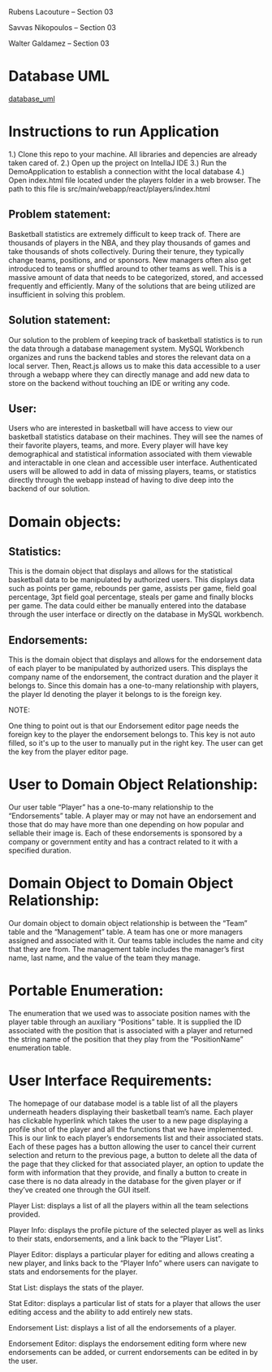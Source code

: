 Rubens Lacouture – Section 03 

Savvas Nikopoulos – Section 03 

Walter Galdamez – Section 03 

# Database UML
[database_uml](db_design_final_project_UML.pdf)

# Instructions to run Application
1.) Clone this repo to your machine. All libraries and depencies are already taken cared of.
2.) Open up the project on IntellaJ IDE 
3.) Run the DemoApplication to establish a connection witht the local database
4.) Open index.html file located under the players folder in a web browser. The path to this file is src/main/webapp/react/players/index.html
 

## Problem statement: 

Basketball statistics are extremely difficult to keep track of. There are thousands of players in the NBA, and they play thousands of games and take thousands of shots collectively. During their tenure, they typically change teams, positions, and or sponsors. New managers often also get introduced to teams or shuffled around to other teams as well. This is a massive amount of data that needs to be categorized, stored, and accessed frequently and efficiently. Many of the solutions that are being utilized are insufficient in solving this problem. 

 

## Solution statement: 

Our solution to the problem of keeping track of basketball statistics is to run the data through a database management system. MySQL Workbench organizes and runs the backend tables and stores the relevant data on a local server. Then, React.js allows us to make this data accessible to a user through a webapp where they can directly manage and add new data to store on the backend without touching an IDE or writing any code. 

 

## User: 

Users who are interested in basketball will have access to view our basketball statistics database on their machines. They will see the names of their favorite players, teams, and more. Every player will have key demographical and statistical information associated with them viewable and interactable in one clean and accessible user interface. Authenticated users will be allowed to add in data of missing players, teams, or statistics directly through the webapp instead of having to dive deep into the backend of our solution.  

 

 

 

 

# Domain objects: 

 

## Statistics: 

This is the domain object that displays and allows for the statistical basketball data to be manipulated by authorized users. This displays data such as points per game, rebounds per game, assists per game, field goal percentage, 3pt field goal percentage, steals per game and finally blocks per game. The data could either be manually entered into the database through the user interface or directly on the database in MySQL workbench.  

 

## Endorsements:  

This is the domain object that displays and allows for the endorsement data of each player to be manipulated by authorized users. This displays the company name of the endorsement, the contract duration and the player it belongs to. Since this domain has a one-to-many relationship with players, the player Id denoting the player it belongs to is the foreign key. 

NOTE: 

One thing to point out is that our Endorsement editor page needs the foreign key to the player the endorsement belongs to. This key is not auto filled, so it's up to the user to manually put in the right key. The user can get the key from the player editor page. 

 

# User to Domain Object Relationship: 

Our user table “Player” has a one-to-many relationship to the “Endorsements” table. A player may or may not have an endorsement and those that do may have more than one depending on how popular and sellable their image is. Each of these endorsements is sponsored by a company or government entity and has a contract related to it with a specified duration. 

 

# Domain Object to Domain Object Relationship: 

Our domain object to domain object relationship is between the “Team” table and the “Management” table. A team has one or more managers assigned and associated with it. Our teams table includes the name and city that they are from. The management table includes the manager’s first name, last name, and the value of the team they manage.  

 

# Portable Enumeration: 

The enumeration that we used was to associate position names with the player table through an auxiliary “Positions” table. It is supplied the ID associated with the position that is associated with a player and returned the string name of the position that they play from the “PositionName” enumeration table. 

# User Interface Requirements: 

The homepage of our database model is a table list of all the players underneath headers displaying their basketball team’s name. Each player has clickable hyperlink which takes the user to a new page displaying a profile shot of the player and all the functions that we have implemented. This is our link to each player’s endorsements list and their associated stats. Each of these pages has a button allowing the user to cancel their current selection and return to the previous page, a button to delete all the data of the page that they clicked for that associated player, an option to update the form with information that they provide, and finally a button to create in case there is no data already in the database for the given player or if they’ve created one through the GUI itself. 

Player List: displays a list of all the players within all the team selections provided. 

Player Info: displays the profile picture of the selected player as well as links to their stats, endorsements, and a link back to the “Player List”. 

Player Editor: displays a particular player for editing and allows creating a new player, and links back to the “Player Info” where users can navigate to stats and endorsements for the player. 

Stat List: displays the stats of the player. 

Stat Editor: displays a particular list of stats for a player that allows the user editing access and the ability to add entirely new stats.  

Endorsement List: displays a list of all the endorsements of a player.  

Endorsement Editor: displays the endorsement editing form where new endorsements can be added, or current endorsements can be edited in by the user. 


